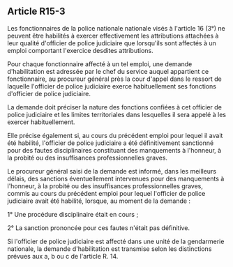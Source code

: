 Article R15-3
----
Les fonctionnaires de la police nationale nationale visés à l'article 16 (3°) ne
peuvent être habilités à exercer effectivement les attributions attachées à leur
qualité d'officier de police judiciaire que lorsqu'ils sont affectés à un emploi
comportant l'exercice desdites attributions.

Pour chaque fonctionnaire affecté à un tel emploi, une demande d'habilitation
est adressée par le chef du service auquel appartient ce fonctionnaire, au
procureur général près la cour d'appel dans le ressort de laquelle l'officier de
police judiciaire exerce habituellement ses fonctions d'officier de police
judiciaire.

La demande doit préciser la nature des fonctions confiées à cet officier de
police judiciaire et les limites territoriales dans lesquelles il sera appelé à
les exercer habituellement.

Elle précise également si, au cours du précédent emploi pour lequel il avait été
habilité, l'officier de police judiciaire a été définitivement sanctionné pour
des fautes disciplinaires constituant des manquements à l'honneur, à la probité
ou des insuffisances professionnelles graves.

Le procureur général saisi de la demande est informé, dans les meilleurs délais,
des sanctions éventuellement intervenues pour des manquements à l'honneur, à la
probité ou des insuffisances professionnelles graves, commis au cours du
précédent emploi pour lequel l'officier de police judiciaire avait été habilité,
lorsque, au moment de la demande :

1° Une procédure disciplinaire était en cours ;

2° La sanction prononcée pour ces fautes n'était pas définitive.

Si l'officier de police judiciaire est affecté dans une unité de la gendarmerie
nationale, la demande d'habilitation est transmise selon les distinctions
prévues aux a, b ou c de l'article R. 14.
